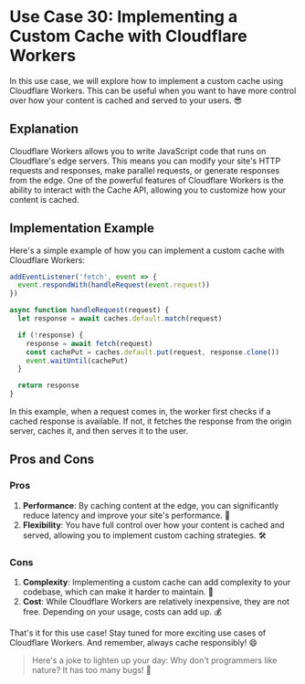 # Use Case 30: Implementing a Custom Cache with Cloudflare Workers

In this use case, we will explore how to implement a custom cache using Cloudflare Workers. This can be useful when you want to have more control over how your content is cached and served to your users. 😎

## Explanation

Cloudflare Workers allows you to write JavaScript code that runs on Cloudflare's edge servers. This means you can modify your site's HTTP requests and responses, make parallel requests, or generate responses from the edge. One of the powerful features of Cloudflare Workers is the ability to interact with the Cache API, allowing you to customize how your content is cached.

## Implementation Example

Here's a simple example of how you can implement a custom cache with Cloudflare Workers:

```javascript
addEventListener('fetch', event => {
  event.respondWith(handleRequest(event.request))
})

async function handleRequest(request) {
  let response = await caches.default.match(request)

  if (!response) {
    response = await fetch(request)
    const cachePut = caches.default.put(request, response.clone())
    event.waitUntil(cachePut)
  }

  return response
}
```

In this example, when a request comes in, the worker first checks if a cached response is available. If not, it fetches the response from the origin server, caches it, and then serves it to the user.

## Pros and Cons

### Pros

1. **Performance**: By caching content at the edge, you can significantly reduce latency and improve your site's performance. 🚀
2. **Flexibility**: You have full control over how your content is cached and served, allowing you to implement custom caching strategies. 🛠️

### Cons

1. **Complexity**: Implementing a custom cache can add complexity to your codebase, which can make it harder to maintain. 🧩
2. **Cost**: While Cloudflare Workers are relatively inexpensive, they are not free. Depending on your usage, costs can add up. 💰

That's it for this use case! Stay tuned for more exciting use cases of Cloudflare Workers. And remember, always cache responsibly! 😄

> Here's a joke to lighten up your day: Why don't programmers like nature? It has too many bugs! 🐞